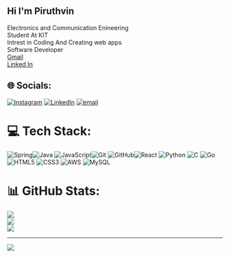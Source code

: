 ## Hi I'm Piruthvin

Electronics and Communication Enineering<br/>
Student At KIT<br/>
Intrest in Coding And Creating web apps<br/>
Software Developer <br/>
[Gmail](piruthvinarun@gmai.com)<br/>
[Linked In](www.linkedin.com/in/mps1201)<br/>


## 🌐 Socials:
[![Instagram](https://img.shields.io/badge/Instagram-%23E4405F.svg?logo=Instagram&logoColor=white)](https://instagram.com/piruthvin_) [![LinkedIn](https://img.shields.io/badge/LinkedIn-%230077B5.svg?logo=linkedin&logoColor=white)](https://linkedin.com/in/Piruthvin) [![email](https://img.shields.io/badge/Email-D14836?logo=gmail&logoColor=white)](mailto:23ecb38@karpagamtech.ac.in) 

# 💻 Tech Stack:
![Spring](https://img.shields.io/badge/spring-%236DB33F.svg?style=for-the-badge&logo=spring&logoColor=white)![Java](https://img.shields.io/badge/java-%23ED8B00.svg?style=for-the-badge&logo=openjdk&logoColor=white) ![JavaScript](https://img.shields.io/badge/javascript-%23323330.svg?style=for-the-badge&logo=javascript&logoColor=%23F7DF1E)![Git](https://img.shields.io/badge/git-%23F05033.svg?style=for-the-badge&logo=git&logoColor=white) ![GitHub](https://img.shields.io/badge/github-%23121011.svg?style=for-the-badge&logo=github&logoColor=white)![React](https://img.shields.io/badge/react-%2320232a.svg?style=for-the-badge&logo=react&logoColor=%2361DAFB) ![Python](https://img.shields.io/badge/python-3670A0?style=for-the-badge&logo=python&logoColor=ffdd54) ![C](https://img.shields.io/badge/c-%2300599C.svg?style=for-the-badge&logo=c&logoColor=white) ![Go](https://img.shields.io/badge/go-%2300ADD8.svg?style=for-the-badge&logo=go&logoColor=white)  ![HTML5](https://img.shields.io/badge/html5-%23E34F26.svg?style=for-the-badge&logo=html5&logoColor=white) ![CSS3](https://img.shields.io/badge/css3-%231572B6.svg?style=for-the-badge&logo=css3&logoColor=white) ![AWS](https://img.shields.io/badge/AWS-%23FF9900.svg?style=for-the-badge&logo=amazon-aws&logoColor=white)  ![MySQL](https://img.shields.io/badge/mysql-4479A1.svg?style=for-the-badge&logo=mysql&logoColor=white)  
# 📊 GitHub Stats:
![](https://github-readme-stats.vercel.app/api?username=Piruthvin&theme=merko&hide_border=false&include_all_commits=false&count_private=false)<br/>
![](https://nirzak-streak-stats.vercel.app/?user=Piruthvin&theme=merko&hide_border=false)<br/>
![](https://github-readme-stats.vercel.app/api/top-langs/?username=Piruthvin&theme=merko&hide_border=false&include_all_commits=false&count_private=false&layout=compact)

---
[![](https://visitcount.itsvg.in/api?id=Piruthvin&icon=0&color=0)](https://visitcount.itsvg.in)

<!-- Proudly created with GPRM ( https://gprm.itsvg.in ) -->
